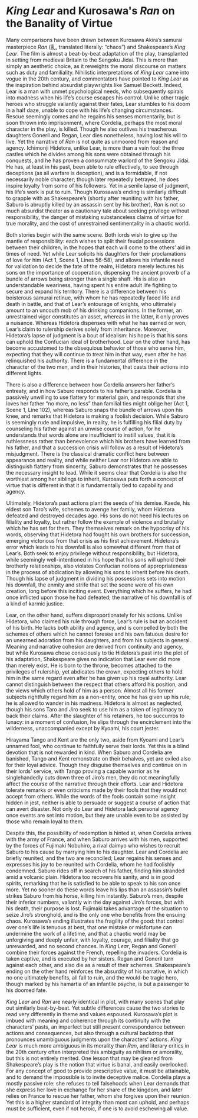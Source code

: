 # *King Lear* and Kurosawa's *Ran* on the Banality of Virtue

Many comparisons have been drawn between Kurosawa Akira’s samurai masterpiece *Ran* (乱, translated literally: “chaos”)
and Shakespeare’s *King Lear*. The film is almost a beat-by-beat adaptation of the play, transplanted in setting from
medieval Britain to the Sengoku Jidai. This is more than simply an aesthetic choice, as it reweights the moral discourse
on matters such as duty and familiality. Nihilistic interpretations of *King Lear* came into vogue in the 20th century,
and commentators have pointed to *King Lear* as the inspiration behind absurdist playwrights like Samuel Beckett.
Indeed, Lear is a man with unmet psychological needs, who subsequently spirals into madness when his life’s course
escapes his control. Unlike other tragic heroes who struggle valiantly against their fates, Lear stumbles to his doom in
a half daze, unable to cope with his life’s changing circumstances. Rescue seemingly comes and he regains his senses
momentarily, but is soon thrown into imprisonment, where Cordelia, perhaps the most moral character in the play, is
killed. Though he also outlives his treacherous daughters Goneril and Regan, Lear dies nonetheless, having lost his will
to live. Yet the narrative of *Ran* is not quite as unmoored from reason and agency. Ichimonji Hidetora, unlike Lear, is
more than a vain fool: the three castles which he divides among his sons were obtained through his conquests, and he has
proven a consummate warlord of the Sengoku Jidai. He has, at least in his past, been able to rule effectively, to see
through deceptions (as all warfare is deception), and is a formidable, if not necessarily noble character; though later
repeatedly betrayed, he does inspire loyalty from some of his followers. Yet in a senile lapse of judgment, his life’s
work is put to ruin. Though Kurosawa’s ending is similarly difficult to grapple with as Shakespeare’s (shortly after
reuniting with his father, Saburo is abruptly killed by an assassin sent by his brother), *Ran* is not so much absurdist
theater as a cautionary tale about seeking privilege without responsibility, the danger of mistaking substanceless
claims of virtue for true morality, and the cost of unrestrained sentimentality in a chaotic world.

Both stories begin with the same scene. Both lords wish to give up the mantle of responsibility: each wishes to split
their feudal possessions between their children, in the hopes that each will come to the others’ aid in times of need.
Yet while Lear solicits his daughters for their proclamations of love for him (Act 1, Scene 1, Lines 56-58), and allows
his infantile need for validation to decide the fate of the realm, Hidetora merely lectures his sons on the importance
of cooperation, dispensing the ancient proverb of a bundle of arrows being stronger than a single shaft. His is also an
understandable weariness, having spent his entire adult life fighting to secure and expand his territory. There is a
difference between his boisterous samurai retinue, with whom he has repeatedly faced life and death in battle, and that
of Lear’s entourage of knights, who ultimately amount to an uncouth mob of his drinking companions. In the former, an
unrestrained vigor constitutes an asset, whereas in the latter, it only proves a nuisance. Whereas Hidetora dispenses
with what he has earned or won, Lear’s claim to rulership derives solely from inheritance. Moreover, Hidetora’s lapse of
judgment is a bout of idealism: his hope is that his sons can uphold the Confucian ideal of brotherhood. Lear on the
other hand, has become accustomed to the obsequious behavior of those who serve him, expecting that they will continue
to treat him in that way, even after he has relinquished his authority. There is a fundamental difference in the
character of the two men, and in their histories, that casts their actions into different lights.

There is also a difference between how Cordelia answers her father’s entreaty, and in how Saburo responds to his
father’s parable. Cordelia is passively unwilling to use flattery for material gain, and responds that she loves her
father “no more, no less” than familial ties might oblige her (Act 1, Scene 1, Line 102), whereas Saburo snaps the
bundle of arrows upon his knee, and remarks that Hidetora is making a foolish decision. While Saburo is seemingly rude
and impulsive, in reality, he is fulfilling his filial duty by counseling his father against an unwise course of action,
for he understands that words alone are insufficient to instill values, that it is ruthlessness rather than benevolence
which his brothers have learned from his father, and that a succession crisis will follow as a result of Hidetora’s
misjudgment. There is the classical dramatic conflict here between appearance and reality, and while neither Lear nor
Hidetora are able to distinguish flattery from sincerity, Saburo demonstrates that he possesses the necessary insight to
lead. While it seems clear that Cordelia is also the worthiest among her siblings to inherit, Kurosawa puts forth a
concept of virtue that is different in that it is fundamentally tied to capability and agency.

Ultimately, Hidetora’s past actions plant the seeds of his demise. Kaede, his eldest son Taro’s wife, schemes to avenge
her family, whom Hidetora defeated and destroyed decades ago. His sons do not heed his lectures on filiality and
loyalty, but rather follow the example of violence and brutality which he has set for them. They themselves remark on
the hypocrisy of his words, observing that Hidetora had fought his own brothers for succession, emerging victorious from
that crisis as his first achievement. Hidetora’s error which leads to his downfall is also somewhat different from that
of Lear’s. Both seek to enjoy privilege without responsibility, but Hidetora, while seemingly well-intentioned in his
hope that his sons will uphold their brotherly relationships, also violates Confucian notions of appropriateness in the
process of abdication by allowing his sons to inherit before his death. Though his lapse of judgment in dividing his
possessions sets into motion his downfall, the enmity and strife that set the scene were of his own creation, long
before this inciting event. Everything which he suffers, he had once inflicted upon those he had defeated; the narrative
of his downfall is of a kind of karmic justice.

Lear, on the other hand, suffers disproportionately for his actions. Unlike Hidetora, who claimed his rule through
force, Lear’s rule is but an accident of his birth. He lacks both ability and agency, and is compelled by both the
schemes of others which he cannot foresee and his own fatuous desire for an unearned adoration from his daughters, and
from his subjects in general. Meaning and narrative cohesion are derived from continuity and agency, but while Kurosawa
chose consciously to tie Hidetora’s past into the plot of his adaptation, Shakespeare gives no indication that Lear ever
did more than merely exist. He is born to the throne, becomes attached to the privileges of rulership, yet abdicates the
crown, expecting others to hold him in the same regard even after he has given up his royal authority. Lear cannot
distinguish between the respect that others afford his position, and the views which others hold of him as a person.
Almost all his former subjects rightfully regard him as a non-entity, once he has given up his rule; he is allowed to
wander in his madness. Hidetora is almost as neglected, though his sons Taro and Jiro seek to use him as a token of
legitimacy to back their claims. After the slaughter of his retainers, he too succumbs to lunacy: in a moment of
confusion, he slips through the encirclement into the wilderness, unaccompanied except by Kyoami, his court jester.

Hirayama Tango and Kent are the only two, aside from Kyoami and Lear’s unnamed fool, who continue to faithfully serve
their lords. Yet this is a blind devotion that is not rewarded in kind. When Saburo and Cordelia are banished, Tango and
Kent remonstrate on their behalves, yet are exiled also for their loyal advice. Though they disguise themselves and
continue on in their lords’ service, with Tango proving a capable warrior as he singlehandedly cuts down three of Jiro’s
men, they do not meaningfully affect the course of the narrative through their efforts. Lear and Hidetora tolerate
remarks or even criticisms made by their fools that they would not accept from others. While the words of the fools
contain some insight hidden in jest, neither is able to persuade or suggest a course of action that can avert disaster.
Not only do Lear and Hidetora lack personal agency once events are set into motion, but they are unable even to be
assisted by those who remain loyal to them.

Despite this, the possibility of redemption is hinted at, when Cordelia arrives with the army of France, and when Saburo
arrives with his men, supported by the forces of Fujimaki Nobuhiro, a rival daimyo who wishes to recruit Saburo to his
cause by marrying him to his daughter. Lear and Cordelia are briefly reunited, and the two are reconciled; Lear regains
his senses and expresses his joy to be reunited with Cordelia, whom he had foolishly condemned. Saburo rides off in
search of his father, finding him stranded amid a volcanic plain. Hidetora too recovers his sanity, and is in good
spirits, remarking that he is satisfied to be able to speak to his son once more. Yet no sooner do these words leave his
lips than an assassin’s bullet strikes Saburo from his horse, killing him instantly. Saburo’s men, despite their
inferior numbers, valiantly win the day against Jiro’s forces, but with his death, their purpose is lost. Fujimaki takes
advantage of the situation to seize Jiro’s stronghold, and is the only one who benefits from the ensuing chaos.
Kurosawa’s ending illustrates the fragility of the good: that control over one’s life is tenuous at best, that one
mistake or misfortune can undermine the work of a lifetime, and that a chaotic world may be unforgiving and deeply
unfair, with loyalty, courage, and filiality that go unrewarded, and no second chances. In *King Lear*, Regan and
Goneril combine their forces against the French, repelling the invaders. Cordelia is taken captive, and is executed by
her sisters. Regan and Goneril turn against each other, and also die as a result of their schemes. Shakespeare’s ending
on the other hand reinforces the absurdity of his narrative, in which no one ultimately benefits, all fall to ruin, and
the would-be tragic hero, though marked by his hamartia of an infantile psyche, is but a passenger to his doomed fate.

*King Lear* and *Ran* are nearly identical in plot, with many scenes that play out similarly beat-by-beat. Yet subtle
differences cause the two stories to read very differently in theme and values espoused. Kurosawa’s plot is imbued with
meaning and coherence through its continuity with the characters’ pasts, an imperfect but still present correspondence
between actions and consequences, but also through a cultural backdrop that pronounces unambiguous judgments upon the
characters’ actions. *King Lear* is much more ambiguous in its morality than *Ran*, and literary critics in the 20th
century often interpreted this ambiguity as nihilism or amorality, but this is not entirely merited. One lesson that may
be gleaned from Shakespeare’s play is the notion that virtue is banal, and easily overlooked. For any concept of good to
provide prescriptive value, it must be attainable, and to demand the impossible is to invite deceptive malice. Cordelia
plays a mostly passive role: she refuses to tell falsehoods when Lear demands that she express her love in exchange for
her share of the kingdom, and later relies on France to rescue her father, whom she forgives upon their reunion. Yet
this is a higher standard of integrity than most can uphold, and perhaps must be sufficient, even if not heroic, if one
is to avoid eschewing all value.
